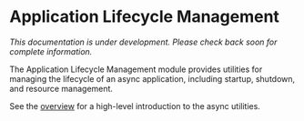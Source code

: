 # Application Lifecycle Management

*This documentation is under development. Please check back soon for complete information.*

The Application Lifecycle Management module provides utilities for managing the lifecycle of an async application, including startup, shutdown, and resource management.

See the [overview](overview.md) for a high-level introduction to the async utilities.